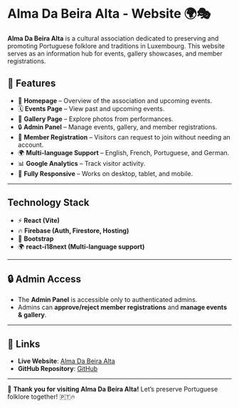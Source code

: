 # Alma Da Beira Alta - Website 🌍🎭

**Alma Da Beira Alta** is a cultural association dedicated to preserving and promoting Portuguese folklore and traditions in Luxembourg. This website serves as an information hub for events, gallery showcases, and member registrations.

## 🌟 Features
- 🏡 **Homepage** – Overview of the association and upcoming events.
- 🗓 **Events Page** – View past and upcoming events.
- 🎨 **Gallery Page** – Explore photos from performances.
- 🔒 **Admin Panel** – Manage events, gallery, and member registrations.
- 📝 **Member Registration** – Visitors can request to join without needing an account.
- 🌍 **Multi-language Support** – English, French, Portuguese, and German.
- 📊 **Google Analytics** – Track visitor activity.
- 🚀 **Fully Responsive** – Works on desktop, tablet, and mobile.


---

## **Technology Stack**
- ⚡ **React (Vite)**
- 🔥 **Firebase (Auth, Firestore, Hosting)**
- 🎨 **Bootstrap**
- 🌍 **react-i18next (Multi-language support)**

---

## 🔒 **Admin Access**
- The **Admin Panel** is accessible only to authenticated admins.
- Admins can **approve/reject member registrations** and **manage events & gallery**.

---

## 🔗 **Links**
- **Live Website**: [Alma Da Beira Alta](https://alma-da-beira-alta.web.app/)
- **GitHub Repository**: [GitHub](https://github.com/yourusername/alma-da-beira-alta)

---

🎉 **Thank you for visiting Alma Da Beira Alta!** Let’s preserve Portuguese folklore together! 🇵🇹🔥

